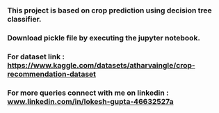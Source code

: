 ### This project is based on crop prediction using decision tree classifier.
### Download pickle file by executing the jupyter notebook.

### For dataset link : https://www.kaggle.com/datasets/atharvaingle/crop-recommendation-dataset

### For more queries connect with me on linkedin : www.linkedin.com/in/lokesh-gupta-46632527a